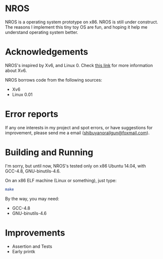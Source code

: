 NROS
====
NROS is a operating system prototype on x86. NROS is still under construct. The
reasons I implement this tiny toy OS are fun, and hoping it help me understand
operating system better.

# Acknowledgements
NROS's inspired by Xv6, and Linux 0. Check [this link](
http://pdos.csail.mit.edu/6.828/2014/xv6.html) for more information about Xv6.

NROS borrows code from the following sources:
* Xv6
* Linux 0.01

# Error reports
If any one interests in my project and spot errors, or have suggestions for
improvement, please send me a email (shibuyanorailgun@foxmail.com).

# Building and Running
I'm sorry, but until now, NROS's tested only on x86 Ubuntu 14.04, with GCC-4.8,
GNU-binutils-4.6.

On an x86 ELF machine (Linux or something), just type:
```bash
make
```

By the way, you may need:
* GCC-4.8
* GNU-binutils-4.6

# Improvements
* Assertion and Tests
* Early printk
